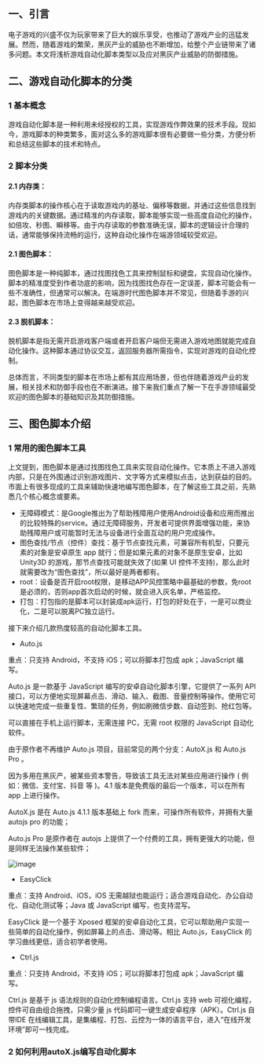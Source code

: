 
## 一、引言
电子游戏的兴盛不仅为玩家带来了巨大的娱乐享受，也推动了游戏产业的迅猛发展。然而，随着游戏的繁荣，黑灰产业的威胁也不断增加，给整个产业链带来了诸多问题。本文将浅析游戏自动化脚本类型以及应对黑灰产业威胁的防御措施。

## 二、游戏自动化脚本的分类
### 1 基本概念
游戏自动化脚本是一种利用未经授权的工具，实现游戏作弊效果的技术手段。现如今，游戏脚本的种类繁多，面对这么多的游戏脚本很有必要做一些分类，方便分析和总结这些脚本的技术和特点。

### 2 脚本分类
#### 2.1 内存类：
内存类脚本的操作核心在于读取游戏内的基址、偏移等数据，并通过这些信息找到游戏内的关键数据。通过精准的内存读取，脚本能够实现一些高度自动化的操作，如倍攻、秒图、瞬移等。由于内存读取的参数准确无误，脚本的逻辑设计合理的话，通常能够保持流畅的运行，这种自动化操作在端游领域较受欢迎。

#### 2.1 图色脚本：
图色脚本是一种纯脚本，通过找图找色工具来控制鼠标和键盘，实现自动化操作。脚本的精准度受到作者功底的影响，因为找图找色存在一定误差，脚本可能会有一些不准确性，但通常可以解决。在端游时代图色脚本并不常见，但随着手游的兴起，图色脚本在市场上变得越来越受欢迎。

#### 2.3 脱机脚本：
脱机脚本是指无需开启游戏客户端或者开启客户端但无需进入游戏地图就能完成自动化操作。这种脚本通过协议交互，返回服务器所需指令，实现对游戏的自动化控制。

总体而言，不同类型的脚本在市场上都有其应用场景，但也伴随着游戏产业的发展，相关技术和防御手段也在不断演进。接下来我们重点了解一下在手游领域最受欢迎的图色脚本的基础知识及其防御措施。

## 三、图色脚本介绍
### 1 常用的图色脚本工具
上文提到，图色脚本是通过找图找色工具来实现自动化操作。它本质上不进入游戏内部，只是在外围通过识别游戏图片、文字等方式来模拟点击，达到获益的目的。市面上有很多现成的工具来辅助快速地编写图色脚本，在了解这些工具之前，先熟悉几个核心概念或要素。
* 无障碍模式：是Google推出为了帮助残障用户使用Android设备和应用而推出的比较特殊的service。通过无障碍服务，开发者可提供界面增强功能，来协助残障用户或可能暂时无法与设备进行全面互动的用户完成操作。
* 图色查找/节点（控件）查找：基于节点查找元素，可兼容所有机型，只要元素的对象是安卓原生 app 就行；但是如果元素的对象不是原生安卓，比如 Unity3D 的游戏，那节点查找可能就失效了(如果 UI 控件不支持)，那么此时就需要改为“图色查找”，所以最好是两者都有。
* root：设备是否开启root权限，是移动APP风控策略中最基础的参数，免root是必须的，否则app首次启动的时候，就会进入灰名单，严格监控。
* 打包：打包指的是脚本可以封装成apk运行，打包的好处在于，一是可以商业化，二是可以脱离PC独立运行。

接下来介绍几款热度较高的自动化脚本工具。

* Auto.js

重点：只支持 Android，不支持 iOS；可以将脚本打包成 apk；JavaScript 编写。

Auto.js 是一款基于 JavaScript 编写的安卓自动化脚本引擎，它提供了一系列 API 接口，可以方便地实现屏幕点击、滑动、输入、截图、音量控制等操作。使用它可以快速地完成一些重复性、繁琐的任务，例如刷微信步数、自动签到、抢红包等。

可以直接在手机上运行脚本，无需连接 PC，无需 root 权限的 JavaScript 自动化软件。

由于原作者不再维护 Auto.js 项目，目前常见的两个分支：AutoX.js 和 Auto.js Pro 。

因为多用在黑灰产，被某些资本警告，导致该工具无法对某些应用进行操作 ( 例如：微信、支付宝、抖音 等 )。4.1 版本是免费版的最后一个版本，可以在所有 app 上进行操作。

AutoX.js 是在 Auto.js 4.1.1 版本基础上 fork 而来，可操作所有软件，并拥有大量 autojs pro 的功能；

Auto.js Pro 是原作者在 autojs 上提供了一个付费的工具，拥有更强大的功能，但是同样无法操作某些软件；

![image](https://github.com/fupengfei058/blog/assets/24430034/a13bcdd0-bebc-473d-a391-4bd0220adcd4)

* EasyClick

重点：支持 Android、iOS，iOS 无需越狱也能运行；适合游戏自动化、办公自动化、自动化测试等；Java 或 JavaScript 编写，也支持混写。

EasyClick 是一个基于 Xposed 框架的安卓自动化工具，它可以帮助用户实现一些简单的自动化操作，例如屏幕上的点击、滑动等。相比 Auto.js，EasyClick 的学习曲线更低，适合初学者使用。

* Ctrl.js

重点：只支持 Android，不支持 iOS；可以将脚本打包成 apk；JavaScript 编写。

Ctrl.js 是基于 js 语法规则的自动化控制编程语言。Ctrl.js 支持 web 可视化编程，控件可自由组合拖拽，只需少量 js 代码即可一键生成安卓程序（APK）。Ctrl.js 自带IDE 在线编辑工具，是集编程、打包、云控为一体的语言平台，进入“在线开发环境”即可一栈完成。

### 2 如何利用autoX.js编写自动化脚本

